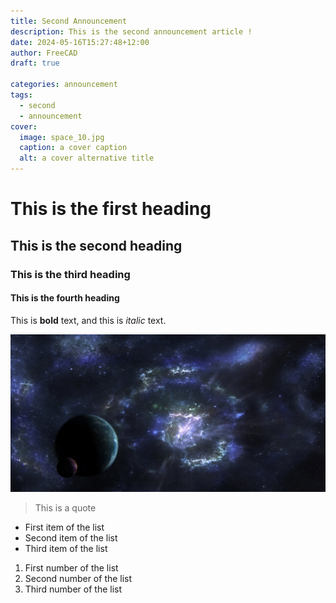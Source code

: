 ```yaml
---
title: Second Announcement
description: This is the second announcement article !
date: 2024-05-16T15:27:48+12:00
author: FreeCAD
draft: true

categories: announcement
tags:
  - second
  - announcement
cover:
  image: space_10.jpg
  caption: a cover caption
  alt: a cover alternative title
---
```


# This is the first heading

## This is the second heading

### This is the third heading

#### This is the fourth heading

This is **bold** text, and this is *italic* text.

![Image alternative text](space_10.jpg "This is an image title")

> This is a quote

- First item of the list
- Second item of the list
- Third item of the list

1. First number of the list
2. Second number of the list
3. Third number of the list
